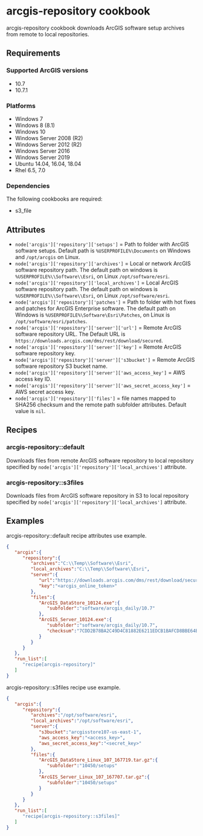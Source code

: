 arcgis-repository cookbook
===============

arcgis-repository cookbook downloads ArcGIS software setup archives from remote to local repositories.

Requirements
------------

### Supported ArcGIS versions

* 10.7
* 10.7.1

### Platforms

* Windows 7
* Windows 8 (8.1)
* Windows 10
* Windows Server 2008 (R2)
* Windows Server 2012 (R2)
* Windows Server 2016
* Windows Server 2019
* Ubuntu 14.04, 16.04, 18.04
* Rhel 6.5, 7.0

### Dependencies

The following cookbooks are required:

* s3_file

Attributes
----------

* `node['arcgis']['repository']['setups']` = Path to folder with ArcGIS software setups. Default path is `%USERPROFILE%\Documents` on Windows and `/opt/arcgis` on Linux.
* `node['arcgis']['repository']['archives']` = Local or network ArcGIS software repository path. The default path on windows is `%USERPROFILE%\\Software\\Esri`, on Linux `/opt/software/esri`.
* `node['arcgis']['repository']['local_archives']` = Local ArcGIS software repository path. The default path on windows is `%USERPROFILE%\\Software\\Esri`, on Linux `/opt/software/esri`.
* `node['arcgis']['repository']['patches']` = Path to folder with hot fixes and patches for ArcGIS Enterprise software. The default path on Windows is `%USERPROFILE%\Software\Esri\Patches`,   on Linux is `/opt/software/esri/patches`.
* `node['arcgis']['repository']['server']['url']` = Remote ArcGIS software repository URL. The Default URL is `https://downloads.arcgis.com/dms/rest/download/secured`.
* `node['arcgis']['repository']['server']['key']` = Remote ArcGIS software repository key.
* `node['arcgis']['repository']['server']['s3bucket']` = Remote ArcGIS software repository S3 bucket name.
* `node['arcgis']['repository']['server']['aws_access_key']` = AWS access key ID.
* `node['arcgis']['repository']['server']['aws_secret_access_key']` = AWS secret access key.
* `node['arcgis']['repository']['files']` = file names mapped to SHA256 checksum and the remote path subfolder attributes. Default value is `nil`.

Recipes
-------

### arcgis-repository::default

Downloads files from remote ArcGIS software repository to local repository specified by `node['arcgis']['repository']['local_archives']` attribute.

### arcgis-repository::s3files

Downloads files from ArcGIS software repository in S3 to local repository specified by `node['arcgis']['repository']['local_archives']` attribute.

Examples
--------

arcgis-repository::default recipe attributes use example. 

```JSON
{
   "arcgis":{
      "repository":{
         "archives":"C:\\Temp\\Software\\Esri",
         "local_archives":"C:\\Temp\\Software\\Esri",
         "server":{
            "url":"https://downloads.arcgis.com/dms/rest/download/secured",
            "key":"<arcgis_online_token>"
         },
         "files":{
            "ArcGIS_DataStore_10124.exe":{
               "subfolder":"software/arcgis_daily/10.7"
            },
            "ArcGIS_Server_10124.exe":{
               "subfolder":"software/arcgis_daily/10.7",
               "checksum":"7CDD2B78BA2C49D4C81882E6211EDCB1BAFCD8BBE64BDF89C2D538BF48F3CDDD"
            }
         }
      }
   },
   "run_list":[
      "recipe[arcgis-repository]"
   ]
}
```

arcgis-repository::s3files recipe use example.

```JSON
{
   "arcgis":{
      "repository":{
         "archives":"/opt/software/esri",
         "local_archives":"/opt/software/esri",
         "server":{
            "s3bucket":"arcgisstore107-us-east-1",
            "aws_access_key":"<access_key>",
            "aws_secret_access_key":"<secret_key>"
         },
         "files":{
            "ArcGIS_DataStore_Linux_107_167719.tar.gz":{
               "subfolder":"10450/setups"
            },
            "ArcGIS_Server_Linux_107_167707.tar.gz":{
               "subfolder":"10450/setups"
            }
         }
      }
   },
   "run_list":[
      "recipe[arcgis-repository::s3files]"
   ]
}
```
